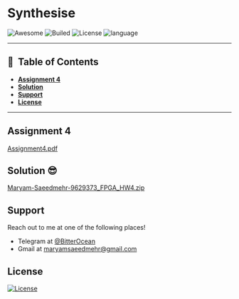 # Synthesise   
![Awesome](https://cdn.rawgit.com/sindresorhus/awesome/d7305f38d29fed78fa85652e3a63e154dd8e8829/media/badge.svg)
![Builed](https://img.shields.io/azure-devops/build/totodem/8cf3ec0e-d0c2-4fcd-8206-ad204f254a96/2?style=flat)
![License](https://img.shields.io/packagist/l/doctrine/orm)
![language](https://img.shields.io/badge/language-verilog-orange)

****

## :anger: &nbsp;Table of Contents

- **[Assignment 4](#Assignment-4)**
- **[Solution](#Solution)**
- **[Support](#Support)**
- **[License](#License)**

****

## Assignment 4  

[Assignment4.pdf](https://github.com/BitterOcean/IUT/files/4924020/Assignment4.pdf)


## Solution  :sunglasses:

[Maryam-Saeedmehr-9629373_FPGA_HW4.zip](https://github.com/BitterOcean/IUT/files/4924022/Maryam-Saeedmehr-9629373_FPGA_HW4.zip)


## Support

Reach out to me at one of the following places!

- Telegram at <a href="https://t.me/BitterOcean" target="_blank">@BitterOcean</a>
- Gmail at <a href="mailto:maryamsaeedmehr@gmail.com" target="_blank">maryamsaeedmehr@gmail.com</a>


## License  

[![License](https://img.shields.io/:license-mit-blue.svg?style=flat-square)](http://badges.mit-license.org)

